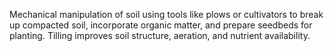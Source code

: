 Mechanical manipulation of soil using tools like plows or cultivators to break up compacted soil, incorporate organic matter, and prepare seedbeds for planting. Tilling improves soil structure, aeration, and nutrient availability.